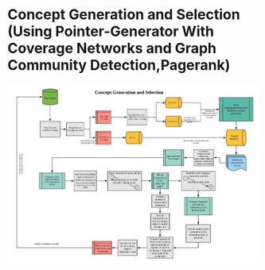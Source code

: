 # Concept Generation and Selection (Using Pointer-Generator With Coverage Networks and Graph Community Detection,Pagerank)

![alt text](https://github.com/pnagula/Concept_Generation/blob/master/Concept%20Generation_PA.jpeg)

